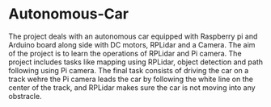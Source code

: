 # Autonomous-Car
The project deals with an autonomous car equipped with Raspberry pi and Arduino board along side with DC motors, RPLidar and a Camera. The aim of the project is to learn the operations of RPLidar and Pi camera. The project includes tasks like mapping using RPLidar, object detection and path following using Pi camera. The final task consists of driving the car on a track wehre the Pi camera leads the car by following the white line on the center of the track, and RPLidar makes sure the car is not moving into any obstracle. 
